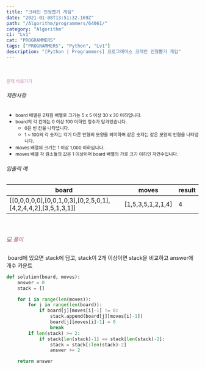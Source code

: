 ```yaml
---
title: "크레인 인형뽑기 게임"
date: "2021-01-08T13:51:32.169Z"
path: "/Algorithm/programmers/64061/"
category: "Algorithm"
ci: "Lv1"
cat: "PROGRAMMERS"
tags: ["PROGRAMMERS", "Python", "Lv1"]
description: "[Python | Programmers] 프로그래머스 크레인 인형뽑기 게임"
---
```


<br />

<a href="https://programmers.co.kr/learn/courses/30/lessons/64061" style="color:#C587AE;text-decoration:none;"><small>문제 바로가기</small></a>

###### 제한사항

- <small> board 배열은 2차원 배열로 크기는 5 x 5 이상 30 x 30 이하입니다.</small>
- <small> board의 각 칸에는 0 이상 100 이하인 정수가 담겨있습니다.</small>
  - <small> 0은 빈 칸을 나타냅니다.</small>
  - <small> 1 ~ 100의 각 숫자는 각기 다른 인형의 모양을 의미하며 같은 숫자는 같은 모양의 인형을 나타냅니다.</small>
- <small> moves 배열의 크기는 1 이상 1,000 이하입니다.</small>
- <small> moves 배열 각 원소들의 값은 1 이상이며 board 배열의 가로 크기 이하인 자연수입니다.</small>

###### 입출력 예

| board                                                        | moves             | result |
| ------------------------------------------------------------ | ----------------- | ------ |
| [[0,0,0,0,0],[0,0,1,0,3],[0,2,5,0,1],[4,2,4,4,2],[3,5,1,3,1]] | [1,5,3,5,1,2,1,4] | 4      |

<br />

##### <h5 style="color:#C587AE;">💻 풀이</h5>

​	board에 있으면 stack에 담고, stack이 2개 이상이면 stack을 비교하고 answer에 개수 카운트

```python
def solution(board, moves):
    answer = 0
    stack = []

    for i in range(len(moves)):
        for j in range(len(board)):
            if board[j][moves[i]-1] != 0:
                stack.append(board[j][moves[i]-1])
                board[j][moves[i]-1] = 0
                break
        if len(stack) >= 2:
            if stack[len(stack)-1] == stack[len(stack)-2]:
                stack = stack[:len(stack)-2]
                answer += 2

    return answer
```

<br />